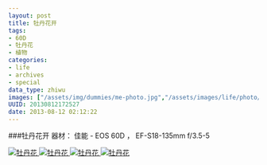 ```yaml
---
layout: post
title: 牡丹花开
tags:
- 60D
- 牡丹花
- 植物
categories:
- life
- archives
- special
data_type: zhiwu
images: ["/assets/img/dummies/me-photo.jpg","/assets/images/life/photo/mudanhua.jpg","/assets/images/life/photo/huaban.jpg"]
UUID: 20130812172527
date: 2013-08-12 02:12:22
---
```


###牡丹花开
器材： 佳能 - EOS 60D ， EF-S18-135mm f/3.5-5

<a href="{{site.static_url}}/assets/img/dummies/me-photo.jpg" alt="牡丹花" rel="prettyPhoto[{{page.UUID}}]">
<img src="{{site.static_url}}/assets/img/dummies/me-photo.jpg" alt="牡丹花" ></img>
</a>

<a href="{{site.static_url}}/assets/images/life/photo/mudanhua.jpg" alt="牡丹花" rel="prettyPhoto[{{page.UUID}}]">
<img src="{{site.static_url}}/assets/images/life/photo/mudanhua.jpg" alt="牡丹花" ></img>
</a>

<a href="{{site.static_url}}/assets/images/life/photo/mudanhua-2.jpg" alt="牡丹花" rel="prettyPhoto[{{page.UUID}}]">
<img src="{{site.static_url}}/assets/images/life/photo/mudanhua-2.jpg" alt="牡丹花" ></img>
</a>

<a href="{{site.static_url}}/assets/images/life/photo/huaban.jpg" alt="牡丹花" rel="prettyPhoto[{{page.UUID}}]">
<img src="{{site.static_url}}/assets/images/life/photo/huaban.jpg" alt="牡丹花" ></img>
</a>
